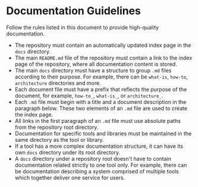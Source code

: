 # Documentation Guidelines

Follow the rules listed in this document to provide high-quality documentation.

- The repository must contain an automatically updated index page in the `docs` directory.
- The main `README.md` file of the repository must contain a link to the index page of the repository, where all documentation content is stored.
- The main `docs` directory must have a structure to group `.md` files according to their purpose. For example, there can be `what-is`, `how-to`, `architecture` directories and more.
- Each document file must have a prefix that reflects the purpose of the document, for example, `how-to_`, `what-is_`, or `architecture_`.
- Each `.md` file must begin with a title and a document description in the paragraph below. These two elements of an `.md` file are used to create the index page.
- All links in the first paragraph of an `.md` file must use absolute paths from the repository root directory.
- Documentation for specific tools and libraries must be maintained in the same directory as the tool or library.
- If a tool has a more complex documentation structure, it can have its own `docs` directory under its root directory.
- A `docs` directory under a repository root doesn't have to contain documentation related strictly to one tool only. For example, there can be documentation describing a system comprised of multiple tools which together deliver one service for users.
